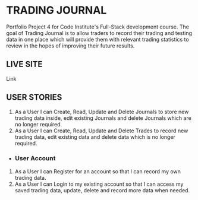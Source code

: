 # TRADING JOURNAL

Portfolio Project 4 for Code Institute's Full-Stack development course. The goal of Trading Journal is to allow traders to record their trading and testing data in one place which will provide them with relevant trading statistics to review in the hopes of improving their future results. 

## LIVE SITE 

Link 

## USER STORIES 

1. As a User I can Create, Read, Update and Delete Journals to store new trading data inside, edit existing Journals and delete Journals which are no longer required. 
2. As a User I can Create, Read, Update and Delete Trades to record new trading data, edit existing data and delete data which is no longer required. 

- ### User Account

1. As a User I can Register for an account so that I can record my own trading data.
2. As a User I can Login to my existing account so that I can access my saved trading data, update, delete and record more data when needed.

